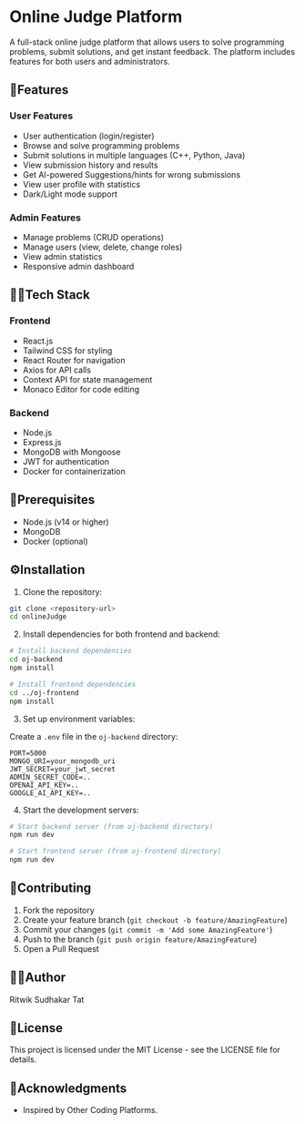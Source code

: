 # Online Judge Platform

A full-stack online judge platform that allows users to solve programming problems, submit solutions, and get instant feedback. The platform includes features for both users and administrators.

## 🌟Features

### User Features
- User authentication (login/register)
- Browse and solve programming problems
- Submit solutions in multiple languages (C++, Python, Java)
- View submission history and results
- Get AI-powered Suggestions/hints for wrong submissions
- View user profile with statistics
- Dark/Light mode support

### Admin Features
- Manage problems (CRUD operations)
- Manage users (view, delete, change roles)
- View admin statistics
- Responsive admin dashboard

## 👨‍💻Tech Stack

### Frontend
- React.js
- Tailwind CSS for styling
- React Router for navigation
- Axios for API calls
- Context API for state management
- Monaco Editor for code editing

### Backend
- Node.js
- Express.js
- MongoDB with Mongoose
- JWT for authentication
- Docker for containerization

## 🚀Prerequisites

- Node.js (v14 or higher)
- MongoDB
- Docker (optional)

## ⚙️Installation

1. Clone the repository:
```bash
git clone <repository-url>
cd onlineJudge
```

2. Install dependencies for both frontend and backend:
```bash
# Install backend dependencies
cd oj-backend
npm install

# Install frontend dependencies
cd ../oj-frontend
npm install
```

3. Set up environment variables:

Create a `.env` file in the `oj-backend` directory:
```env
PORT=5000
MONGO_URI=your_mongodb_uri
JWT_SECRET=your_jwt_secret
ADMIN_SECRET_CODE=..
OPENAI_API_KEY=..
GOOGLE_AI_API_KEY=..
```

4. Start the development servers:

```bash
# Start backend server (from oj-backend directory)
npm run dev

# Start frontend server (from oj-frontend directory)
npm run dev
```

## 🤝Contributing

1. Fork the repository
2. Create your feature branch (`git checkout -b feature/AmazingFeature`)
3. Commit your changes (`git commit -m 'Add some AmazingFeature'`)
4. Push to the branch (`git push origin feature/AmazingFeature`)
5. Open a Pull Request


## 🧑‍💼Author

Ritwik Sudhakar Tat

## 📄License

This project is licensed under the MIT License - see the LICENSE file for details.

## 🙏Acknowledgments

- Inspired by Other Coding Platforms.
